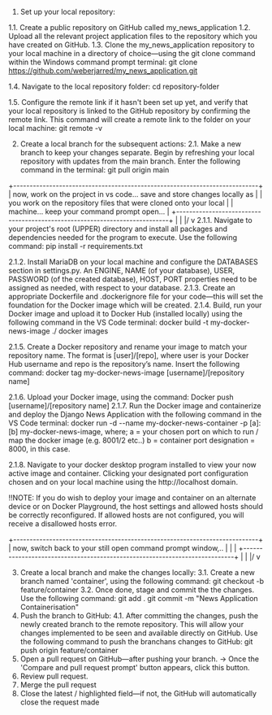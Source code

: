 1. Set up your local repository:

1.1. Create a public repository on GitHub called my_news_application
1.2. Upload all the relevant project application files to the repository which you have created on GitHub.
1.3. Clone the my_news_application repository to your local machine in a directory of choice—using the git clone command within the Windows command prompt terminal:
	git clone https://github.com/weberjarred/my_news_application.git

1.4. Navigate to the local repository folder:
	cd repository-folder

1.5. Configure the remote link if it hasn't been set up yet, and verify that your local repository is linked to the GitHub repository by confirming the remote link. This command will create a remote link to the folder on your local machine:
	git remote -v


2. Create a local branch for the subsequent actions:
2.1. Make a new branch to keep your changes separate. Begin by refreshing your local repository with updates from the main branch. Enter the following command in the terminal:
	git pull origin main

+---------------------------------------------------------------------------+
| now, work on the project in vs code... save and store changes locally as  |
| you work on the repository files that were cloned onto your local         |
| machine... keep your command prompt open...                               |
+---------------------------------------------------------------------------+
                         |
                         |
                        \|/
                         v
2.1.1. Navigate to your project's root (UPPER) directory and install all packages and dependencies needed for the program to execute. Use the following command:
	pip install -r requirements.txt

2.1.2. Install MariaDB on your local machine and configure the DATABASES section in settings.py. An ENGINE, NAME (of your database), USER, PASSWORD (of the created database), HOST, PORT properties need to be assigned as needed, with respect to your database.
2.1.3. Create an appropriate Dockerfile and .dockerignore file for your code—this will set the foundation for the Docker image which will be created.
2.1.4. Build, run your Docker image and upload it to Docker Hub (installed locally) using the following command in the VS Code terminal:
	docker build -t my-docker-news-image ./
	docker images

2.1.5. Create a Docker repository and rename your image to match your repository name. The format is [user]/[repo], where user is your Docker Hub username and repo is the repository’s name. Insert the following command:
	docker tag my-docker-news-image [username]/[repository name]

2.1.6. Upload your Docker image, using the command:
	Docker push [username]/[repository name]
2.1.7. Run the Docker image and containerize and deploy the Django News Application with the following command in the VS Code terminal:
	docker run -d --name my-docker-news-container -p [a]:[b] my-docker-news-image, 
	where;
	a = your chosen port on which to run / map the docker image (e.g. 8001/2 etc..)
	b = container port designation = 8000, in this case.

2.1.8. Navigate to your docker desktop program installed to view your now active image and container. Clicking your designated port configuration chosen and on your local machine using the http://localhost domain.

!!NOTE: If you do wish to deploy your image and container on an alternate device or on Docker Playground, the host settings and allowed hosts should be correctly reconfigured. If allowed hosts are not configured, you will receive a disallowed hosts error.



+---------------------------------------------------------------------------+
| now, switch back to your still open command prompt window,..              |                    |                                                                           |
+---------------------------------------------------------------------------+
                         |
                         |
                        \|/
                         v


3. Create a local branch and make the changes locally:
3.1. Create a new branch named 'container', using the following command:
	git checkout -b feature/container
3.2. Once done, stage and commit the the changes. Use the following command:
	git add .
	git commit -m "News Application Containerisation"
4. Push the branch to GitHub:
4.1. After committing the changes, push the newly created branch to the remote repository. This will allow your changes implemented to be seen and available directly on GitHub. Use the following command to push the branchans changes to GitHub:
	git push origin feature/container
5. Open a pull request on GitHub—after pushing your branch.
	→ Once the 'Compare and pull request prompt' button appears, click this button.
6. Review pull request.
7. Merge the pull request
8. Close the latest / highlighted field—if not, the GitHub will automatically close the request made

































